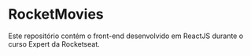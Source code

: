 # RocketMovies

Este repositório contém o front-end desenvolvido em ReactJS durante o curso Expert da Rocketseat.
